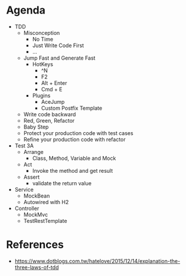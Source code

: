 # Agenda
* TDD
  * Misconception
    * No Time
    * Just Write Code First
    * ...
  * Jump Fast and Generate Fast
    * HotKeys
      * ^N
      * F2
      * Alt + Enter
      * Cmd + E
    * Plugins
      * AceJump
      * Custom Postfix Template
  * Write code backward
  * Red, Green, Refactor
  * Baby Step
  * Protect your production code with test cases
  * Refine your production code with refactor
* Test 3A
  * Arrange
    * Class, Method, Variable and Mock
  * Act
    * Invoke the method and get result
  * Assert
    * validate the return value
* Service
  * MockBean
  * Autowired with H2
* Controller
  * MockMvc
  * TestRestTemplate

# References
* https://www.dotblogs.com.tw/hatelove/2015/12/14/explanation-the-three-laws-of-tdd

